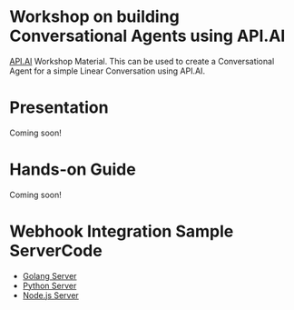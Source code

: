 # Workshop on building Conversational Agents using API.AI 
<a href="https://api.ai">API.AI</a> Workshop Material. This can be used to create a Conversational Agent for a simple Linear Conversation using API.AI. 

# Presentation
Coming soon!

# Hands-on Guide
Coming soon!

# Webhook Integration Sample ServerCode

- [Golang Server](https://github.com/rominirani/api-ai-workshop/tree/master/webhook%20implementations/golang)
- [Python Server](https://github.com/rominirani/api-ai-workshop/tree/master/webhook%20implementations/python)
- [Node.js Server](https://github.com/rominirani/api-ai-workshop/tree/master/webhook%20implementations/nodejs)

